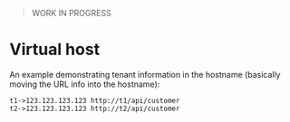 > WORK IN PROGRESS

# Virtual host

An example demonstrating tenant information in the hostname (basically moving
the URL info into the hostname):

```
t1->123.123.123.123 http://t1/api/customer
t2->123.123.123.123 http://t2/api/customer
```
